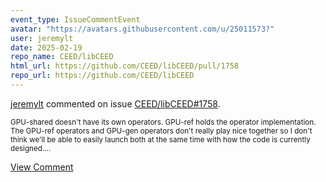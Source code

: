 ```yaml
---
event_type: IssueCommentEvent
avatar: "https://avatars.githubusercontent.com/u/25011573?"
user: jeremylt
date: 2025-02-19
repo_name: CEED/libCEED
html_url: https://github.com/CEED/libCEED/pull/1758
repo_url: https://github.com/CEED/libCEED
---
```


<a href='https://github.com/jeremylt' target='_blank'>jeremylt</a> commented on issue <a href='https://github.com/CEED/libCEED/pull/1758' target='_blank'>CEED/libCEED#1758</a>.

<small>GPU-shared doesn't have its own operators. GPU-ref holds the operator implementation. The GPU-ref operators and GPU-gen operators don't really play nice together so I don't think we'll be able to easily launch both at the same time with how the code is currently designed....</small>

<a href='https://github.com/CEED/libCEED/pull/1758' target='_blank'>View Comment</a>